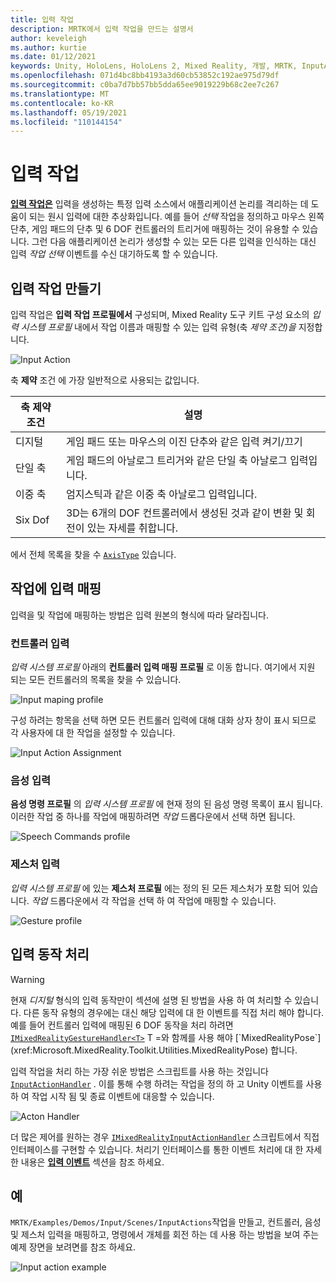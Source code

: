 ```yaml
---
title: 입력 작업
description: MRTK에서 입력 작업을 만드는 설명서
author: keveleigh
ms.author: kurtie
ms.date: 01/12/2021
keywords: Unity, HoloLens, HoloLens 2, Mixed Reality, 개발, MRTK, InputActions,
ms.openlocfilehash: 071d4bc8bb4193a3d60cb53852c192ae975d79df
ms.sourcegitcommit: c0ba7d7bb57bb5dda65ee9019229b68c2ee7c267
ms.translationtype: MT
ms.contentlocale: ko-KR
ms.lasthandoff: 05/19/2021
ms.locfileid: "110144154"
---
```

# <a name="input-actions"></a>입력 작업

[**입력 작업은**](input-actions.md) 입력을 생성하는 특정 입력 소스에서 애플리케이션 논리를 격리하는 데 도움이 되는 원시 입력에 대한 추상화입니다. 예를 들어 *선택* 작업을 정의하고 마우스 왼쪽 단추, 게임 패드의 단추 및 6 DOF 컨트롤러의 트리거에 매핑하는 것이 유용할 수 있습니다. 그런 다음 애플리케이션 논리가 생성할 수 있는 모든 다른 입력을 인식하는 대신 입력 *작업 선택* 이벤트를 수신 대기하도록 할 수 있습니다.

## <a name="creating-an-input-action"></a>입력 작업 만들기

입력 작업은 **입력 작업 프로필에서** 구성되며, Mixed Reality 도구 키트 구성 요소의 *입력 시스템 프로필* 내에서 작업 이름과 매핑할 수 있는 입력 유형(축 *제약 조건)을* 지정합니다.

<img src="../images/input/InputActions.png" alt="Input Action" style="max-width:100%;">

축 **제약** 조건 에 가장 일반적으로 사용되는 값입니다.

축 제약 조건 | 설명
--- | ---
디지털 | 게임 패드 또는 마우스의 이진 단추와 같은 입력 켜기/끄기
단일 축 | 게임 패드의 아날로그 트리거와 같은 단일 축 아날로그 입력입니다.
이중 축 | 엄지스틱과 같은 이중 축 아날로그 입력입니다.
Six Dof | 3D는 6개의 DOF 컨트롤러에서 생성된 것과 같이 변환 및 회전이 있는 자세를 취합니다.

에서 전체 목록을 찾을 수 [`AxisType`](xref:Microsoft.MixedReality.Toolkit.Utilities.AxisType) 있습니다.

## <a name="mapping-input-to-actions"></a>작업에 입력 매핑

입력을 및 작업에 매핑하는 방법은 입력 원본의 형식에 따라 달라집니다.

### <a name="controller-input"></a>컨트롤러 입력

*입력 시스템 프로필* 아래의 **컨트롤러 입력 매핑 프로필** 로 이동 합니다. 여기에서 지원 되는 모든 컨트롤러의 목록을 찾을 수 있습니다.

<img src="../images/input/ControllerInputMappingProfile.PNG" alt="Input maping profile" style="max-width:100%;">

구성 하려는 항목을 선택 하면 모든 컨트롤러 입력에 대해 대화 상자 창이 표시 되므로 각 사용자에 대 한 작업을 설정할 수 있습니다.

<img src="../images/input/InputActionAssignment.PNG" alt="Input Action Assignment" style="max-width:100%;">

### <a name="speech-input"></a>음성 입력

**음성 명령 프로필** 의 *입력 시스템 프로필* 에 현재 정의 된 음성 명령 목록이 표시 됩니다. 이러한 작업 중 하나를 작업에 매핑하려면 *작업* 드롭다운에서 선택 하면 됩니다.

<img src="../images/input/SpeechCommandsProfile.png" alt="Speech Commands profile" style="max-width:100%;">

### <a name="gesture-input"></a>제스처 입력

*입력 시스템 프로필* 에 있는 **제스처 프로필** 에는 정의 된 모든 제스처가 포함 되어 있습니다. *작업* 드롭다운에서 각 작업을 선택 하 여 작업에 매핑할 수 있습니다.

<img src="../images/input/GestureProfile.png" alt="Gesture profile" style="max-width:100%;">

## <a name="handling-input-actions"></a>입력 동작 처리

> [!WARNING]
> 현재 *디지털* 형식의 입력 동작만이 섹션에 설명 된 방법을 사용 하 여 처리할 수 있습니다. 다른 동작 유형의 경우에는 대신 해당 입력에 대 한 이벤트를 직접 처리 해야 합니다. 예를 들어 컨트롤러 입력에 매핑된 6 DOF 동작을 처리 하려면 [`IMixedRealityGestureHandler<T>`](xref:Microsoft.MixedReality.Toolkit.Input.IMixedRealityGestureHandler`1) T =와 함께를 사용 해야 [`MixedRealityPose`](xref:Microsoft.MixedReality.Toolkit.Utilities.MixedRealityPose) 합니다.

입력 작업을 처리 하는 가장 쉬운 방법은 스크립트를 사용 하는 것입니다 [`InputActionHandler`](xref:Microsoft.MixedReality.Toolkit.Input.InputActionHandler) . 이를 통해 수행 하려는 작업을 정의 하 고 Unity 이벤트를 사용 하 여 작업 시작 됨 및 종료 이벤트에 대응할 수 있습니다.

<img src="../images/input/InputActionHandler.PNG" alt="Acton Handler" style="max-width:100%;">

더 많은 제어를 원하는 경우 [`IMixedRealityInputActionHandler`](xref:Microsoft.MixedReality.Toolkit.Input.IMixedRealityInputActionHandler) 스크립트에서 직접 인터페이스를 구현할 수 있습니다. 처리기 인터페이스를 통한 이벤트 처리에 대 한 자세한 내용은 [**입력 이벤트**](input-events.md) 섹션을 참조 하세요.

## <a name="examples"></a>예

`MRTK/Examples/Demos/Input/Scenes/InputActions`작업을 만들고, 컨트롤러, 음성 및 제스처 입력을 매핑하고, 명령에서 개체를 회전 하는 데 사용 하는 방법을 보여 주는 예제 장면을 보려면를 참조 하세요.

<img src="../images/input/InputActionsExample.PNG" alt="Input action example" style="max-width:100%;">
